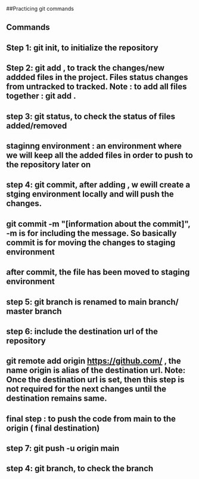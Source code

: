 ##Practicing git commands

## Commands

## Step 1: git init, to initialize the repository

## Step 2: git add , to track the changes/new addded files in the project. Files status changes from untracked to tracked. Note : to add all files together : git add .

## step 3: git status, to check the status of files added/removed

## staginng environment : an environment where we will keep all the added files in order to push to the repository later on

## step 4: git commit, after adding , w ewill create a stging environment locally and will push the changes.

## git commit -m "[information about the commit]", -m is for including the message. So basically commit is for moving the changes to staging environment

## after commit, the file has been moved to staging environment

## step 5: git branch is renamed to main branch/ master branch

## step 6: include the destination url of the repository

## git remote add origin https://github.com/ , the name origin is alias of the destination url. Note: Once the destination url is set, then this step is not required for the next changes until the destination remains same.

## final step : to push the code from main to the origin ( final destination)

## step 7: git push -u origin main

## step 4: git branch, to check the branch

